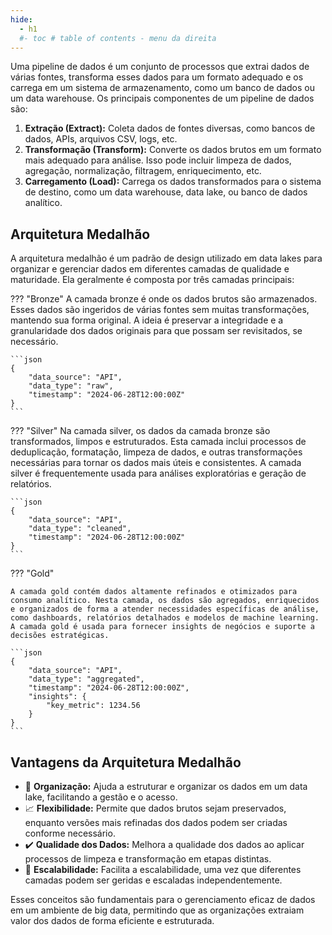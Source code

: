 ```yaml
---
hide:
  - h1
  #- toc # table of contents - menu da direita
---
```


Uma pipeline de dados é um conjunto de processos que extrai dados de várias fontes, transforma esses dados para um formato adequado e os carrega em um sistema de armazenamento, como um banco de dados ou um data warehouse. Os principais componentes de um pipeline de dados são:

1. **Extração (Extract):** Coleta dados de fontes diversas, como bancos de dados, APIs, arquivos CSV, logs, etc.
2. **Transformação (Transform):** Converte os dados brutos em um formato mais adequado para análise. Isso pode incluir limpeza de dados, agregação, normalização, filtragem, enriquecimento, etc.
3. **Carregamento (Load):** Carrega os dados transformados para o sistema de destino, como um data warehouse, data lake, ou banco de dados analítico.

## Arquitetura Medalhão

A arquitetura medalhão é um padrão de design utilizado em data lakes para organizar e gerenciar dados em diferentes camadas de qualidade e maturidade. Ela geralmente é composta por três camadas principais:

??? "Bronze"
    A camada bronze é onde os dados brutos são armazenados. Esses dados são ingeridos de várias fontes sem muitas transformações, mantendo sua forma original. A ideia é preservar a integridade e a granularidade dos dados originais para que possam ser revisitados, se necessário.

    ```json
    {
        "data_source": "API",
        "data_type": "raw",
        "timestamp": "2024-06-28T12:00:00Z"
    }
    ```

??? "Silver"
    Na camada silver, os dados da camada bronze são transformados, limpos e estruturados. Esta camada inclui processos de deduplicação, formatação, limpeza de dados, e outras transformações necessárias para tornar os dados mais úteis e consistentes. A camada silver é frequentemente usada para análises exploratórias e geração de relatórios.

    ```json
    {
        "data_source": "API",
        "data_type": "cleaned",
        "timestamp": "2024-06-28T12:00:00Z"
    }
    ```

??? "Gold"
    
    A camada gold contém dados altamente refinados e otimizados para consumo analítico. Nesta camada, os dados são agregados, enriquecidos e organizados de forma a atender necessidades específicas de análise, como dashboards, relatórios detalhados e modelos de machine learning. A camada gold é usada para fornecer insights de negócios e suporte a decisões estratégicas.

    ```json
    {
        "data_source": "API",
        "data_type": "aggregated",
        "timestamp": "2024-06-28T12:00:00Z",
        "insights": {
            "key_metric": 1234.56
        }
    }
    ```

## Vantagens da Arquitetura Medalhão

- :key: **Organização:** Ajuda a estruturar e organizar os dados em um data lake, facilitando a gestão e o acesso.
- :chart_with_upwards_trend: **Flexibilidade:** Permite que dados brutos sejam preservados, enquanto versões mais refinadas dos dados podem ser criadas conforme necessário.
- :heavy_check_mark: **Qualidade dos Dados:** Melhora a qualidade dos dados ao aplicar processos de limpeza e transformação em etapas distintas.
- :arrows_counterclockwise: **Escalabilidade:** Facilita a escalabilidade, uma vez que diferentes camadas podem ser geridas e escaladas independentemente.

Esses conceitos são fundamentais para o gerenciamento eficaz de dados em um ambiente de big data, permitindo que as organizações extraiam valor dos dados de forma eficiente e estruturada.